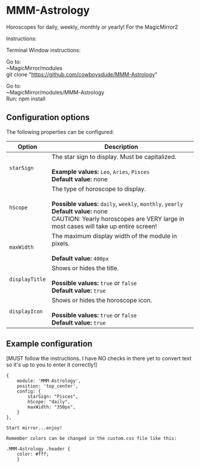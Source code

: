 # MMM-Astrology
Horoscopes for daily, weekly, monthly or yearly!  For the MagicMirror2

Instructions:

Terminal Window instructions:  

  Go to:  
        ~MagicMirror/modules  
         git clone "https://github.com/cowboysdude/MMM-Astrology"  

  Go to:  
         ~MagicMirror/modules/MMM-Astrology  
         Run:  npm install  

## Configuration options

The following properties can be configured:

| Option | Description
| --- | ---
| `starSign` | The star sign to display. Must be capitalized. <br><br> **Example values:** `Leo`, `Aries`, `Pisces`<br>**Default value:** none
| `hScope` | The type of horoscope to display. <br><br> **Possible values:** `daily`, `weekly`, `monthly`, `yearly`<br>**Default value:** none<br>CAUTION:  Yearly horoscopes are VERY large in most cases will take up entire screen!
| `maxWidth` | The maximum display width of the module in pixels.<br><br> **Default value:** `400px`
| `displayTitle` | Shows or hides the title.  <br><br> **Possible values:** `true` or `false` <br> **Default value:** `true`
| `displayIcon` | Shows or hides the horoscope icon. <br><br> **Possible values:** `true` or `false` <br> **Default value:** `true`

## Example configuration
[MUST follow the instructions.  I have NO checks in there yet to convert text so it's up to you to enter it correctly!]
```
{
	module: 'MMM-Astrology',
	position: 'top_center',
	config: {
		starSign: "Pisces",
		hScope: "daily",
		maxWidth: "350px",
	}
},

Start mirror...enjoy!

Remember colors can be changed in the custom.css file like this:

.MMM-Astrology .header {
	color: #fff;
	}
	
	
